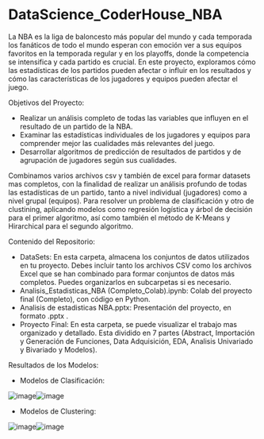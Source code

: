 # DataScience_CoderHouse_NBA
La NBA es la liga de baloncesto más popular del mundo y cada temporada los fanáticos de todo el mundo esperan con emoción ver a sus equipos favoritos en la temporada regular y en los playoffs, donde la competencia se intensifica y cada partido es crucial. En este proyecto, exploramos cómo las estadísticas de los partidos pueden afectar o influir en los resultados y cómo las características de los jugadores y equipos pueden afectar el juego.

Objetivos del Proyecto:

* Realizar un análisis completo de todas las variables que influyen en el resultado de un partido de la NBA.
* Examinar las estadísticas individuales de los jugadores y equipos para comprender mejor las cualidades más relevantes del juego.
* Desarrollar algoritmos de predicción de resultados de partidos y de agrupación de jugadores según sus cualidades.
 
 Combinamos varios archivos csv y también de excel para formar datasets mas completos, con la finalidad de realizar un análisis profundo de todas las estadísticas de un partido, tanto a nivel individual (jugadores) como a nivel grupal (equipos). Para resolver un problema de clasificación y otro de clustining, aplicando modelos como regresión logística y árbol de decisión para el primer algoritmo, así como también el método de K-Means y Hirarchical para el segundo algoritmo.

Contenido del Repositorio:

* DataSets: En esta carpeta, almacena los conjuntos de datos utilizados en tu proyecto. Debes incluir tanto los archivos CSV como los archivos Excel que se han combinado para formar conjuntos de datos más completos. Puedes organizarlos en subcarpetas si es necesario.
* Analisis_Estadisticas_NBA (Completo_Colab).ipynb: Colab del proyecto final (Completo), con código en Python.
* Analisis de estadisticas NBA.pptx: Presentación del proyecto, en formato .pptx .
* Proyecto Final: En esta carpeta, se puede visualizar el trabajo mas organizado y detallado. Esta dividido en 7 partes (Abstract, Importación y Generación de Funciones, Data Adquisición, EDA, Analisis Univariado y Bivariado y Modelos).

Resultados de los Modelos:

* Modelos de Clasificación:

![image](https://github.com/Germanlopezbucar/DataScience_CoderHouse_NBA/assets/116103306/1cecb721-df23-40e2-9e74-7ec3d22b48b7)![image](https://github.com/Germanlopezbucar/DataScience_CoderHouse_NBA/assets/116103306/b21af09a-fd70-4cf7-8135-cac54d7d735d)

* Modelos de Clustering:

![image](https://github.com/Germanlopezbucar/DataScience_CoderHouse_NBA/assets/116103306/6ab489b1-689e-45cf-b3c0-701088a6a7c2)![image](https://github.com/Germanlopezbucar/DataScience_CoderHouse_NBA/assets/116103306/b495bc24-c9ad-4087-9bbb-d2322230c687)



 
